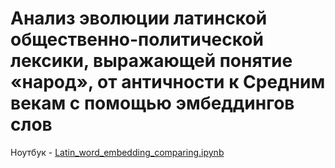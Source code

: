# Анализ эволюции латинской общественно-политической лексики, выражающей понятие «народ», от античности к Средним векам с помощью эмбеддингов слов


Ноутбук - [Latin_word_embedding_comparing.ipynb](https://github.com/alexeyvkuznetsov/Latin_word_embeddings/blob/main/Latin_word_embedding_comparing.ipynb)
